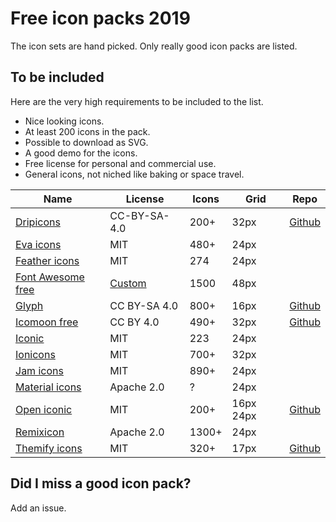 # Free icon packs 2019

The icon sets are hand picked. Only really good icon packs are listed.

## To be included

Here are the very high requirements to be included to the list.

- Nice looking icons.
- At least 200 icons in the pack.
- Possible to download as SVG.
- A good demo for the icons.
- Free license for personal and commercial use.
- General icons, not niched like baking or space travel.

| Name                                                                | License                                   | Icons | Grid | Repo
| ----                                                                | ----------------------------------------- | ----- | ---- | ----
| [Dripicons](http://demo.amitjakhu.com/dripicons/)                   | CC-BY-SA-4.0                              | 200+  | 32px | [Github](https://github.com/amitjakhu/dripicons)
| [Eva icons](https://akveo.github.io/eva-icons/#/)                   | MIT                                       | 480+  | 24px |
| [Feather icons](https://feathericons.com/)                          | MIT                                       | 274   | 24px |
| [Font Awesome free](https://fontawesome.com/icons?d=gallery&m=free) | [Custom](https://fontawesome.com/license) | 1500  | 48px |
| [Glyph](https://glyph.smarticons.co/)                               | CC BY-SA 4.0                              | 800+  | 16px | [Github](https://github.com/frexy/glyph-iconset)
| [Icomoon free](https://icomoon.io/#preview-free)                    | CC BY 4.0                                 | 490+  | 32px | [Github](https://github.com/Keyamoon/IcoMoon-Free)
| [Iconic](https://useiconic.com/open)                                | MIT                                       | 223   | 24px |
| [Ionicons](https://ionicons.com/)                                   | MIT                                       | 700+  | 32px |
| [Jam icons](https://jam-icons.com/)                                 | MIT                                       | 890+  | 24px |
| [Material icons](https://material.io/tools/icons/?style=baseline)   | Apache 2.0                                | ?     | 24px |
| [Open iconic](https://useiconic.com/open)                           | MIT                                       | 200+  | 16px 24px | [Github](https://github.com/iconic/open-iconic)
| [Remixicon](https://remixicon.com/)                                 | Apache 2.0                                | 1300+ | 24px |
| [Themify icons](https://themify.me/themify-icons)                   | MIT                                       | 320+  | 17px | [Github](https://github.com/lykmapipo/themify-icons)

## Did I miss a good icon pack?

Add an issue.
